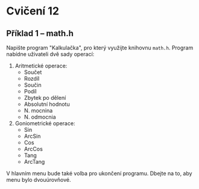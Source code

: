 # Cvičení 12

## Příklad 1 – math.h

Napište program "Kalkulačka", pro který využijte knihovnu `math.h`.
Program nabídne uživateli dvě sady operací:

1. Aritmetické operace:
   * Součet
   * Rozdíl
   * Součin
   * Podíl
   * Zbytek po dělení
   * Absolutní hodnotu
   * N. mocnina
   * N. odmocnia
2. Goniometrické operace:
   * Sin
   * ArcSin
   * Cos
   * ArcCos
   * Tang
   * ArcTang

V hlavním menu bude také volba pro ukončení programu. Dbejte na to, aby menu bylo dvouúrovňové.